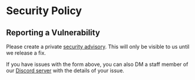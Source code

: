 # Security Policy

## Reporting a Vulnerability

Please create a private
[security advisory](https://github.com/recelled/recelled/security/advisories/new). This will only be
visible to us until we release a fix.

If you have issues with the form above, you can also DM a staff member of our
[Discord server](https://discord.gg/SgKSKyh9gY) with the details of your issue.
